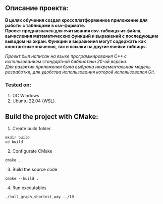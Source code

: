## Описание проекта:  

**В целях обучения создал кроссплатформенное приложение для работы с таблицами в csv-формате.  
Проект предназначен для считывания csv-таблицы из файла, вычисления математических функций и выражений с последующим выводом на экран. 
Функции и выражения могут содержать как константные значения, так и ссылки на другие ячейки таблицы.**  

*Проект был написан на языке программирования C++ с использованием стандартной библиотеки 20-ой версии.  
Для развития приложения была выбрана инкрементальная модель разработки, для удобства использования которой использовался Git.*  

### Tested on:  
1. OC Windows  
2. Ubuntu 22.04 (WSL).  

## Build the project with CMake:  

1. Create build folder.  
```
mkdir build  
cd build
```

2. Configurate CMake  
```
cmake ..
```  

3. Build the source code  
```
cmake --build .
```  

4. Run executables  
```
./hull_graph_shortest_way ../10
```
